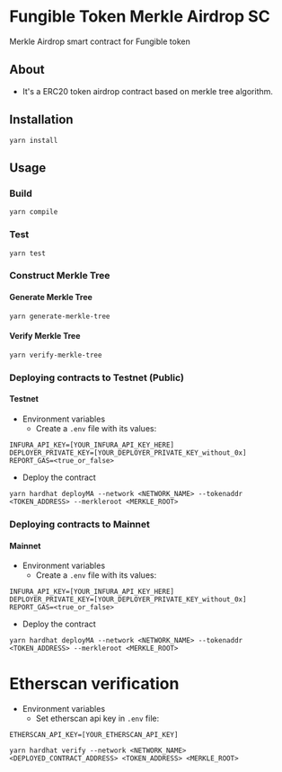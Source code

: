 # Fungible Token Merkle Airdrop SC
Merkle Airdrop smart contract for Fungible token

## About
* It's a ERC20 token airdrop contract based on merkle tree algorithm.

## Installation
```shell
yarn install
```

## Usage

### Build
```shell
yarn compile
```

### Test
```shell
yarn test
```

### Construct Merkle Tree

#### Generate Merkle Tree
```shell
yarn generate-merkle-tree
```
#### Verify Merkle Tree
```shell
yarn verify-merkle-tree
```

### Deploying contracts to Testnet (Public)

#### Testnet
* Environment variables
    - Create a `.env` file with its values:
```
INFURA_API_KEY=[YOUR_INFURA_API_KEY_HERE]
DEPLOYER_PRIVATE_KEY=[YOUR_DEPLOYER_PRIVATE_KEY_without_0x]
REPORT_GAS=<true_or_false>
```

* Deploy the contract
```shell
yarn hardhat deployMA --network <NETWORK_NAME> --tokenaddr <TOKEN_ADDRESS> --merkleroot <MERKLE_ROOT>
```

### Deploying contracts to Mainnet
#### Mainnet
* Environment variables
    - Create a `.env` file with its values:
```
INFURA_API_KEY=[YOUR_INFURA_API_KEY_HERE]
DEPLOYER_PRIVATE_KEY=[YOUR_DEPLOYER_PRIVATE_KEY_without_0x]
REPORT_GAS=<true_or_false>
```

* Deploy the contract
```shell
yarn hardhat deployMA --network <NETWORK_NAME> --tokenaddr <TOKEN_ADDRESS> --merkleroot <MERKLE_ROOT>
```

# Etherscan verification
* Environment variables
    - Set etherscan api key in `.env` file:
```
ETHERSCAN_API_KEY=[YOUR_ETHERSCAN_API_KEY]
```

```shell
yarn hardhat verify --network <NETWORK_NAME> <DEPLOYED_CONTRACT_ADDRESS> <TOKEN_ADDRESS> <MERKLE_ROOT>
```
